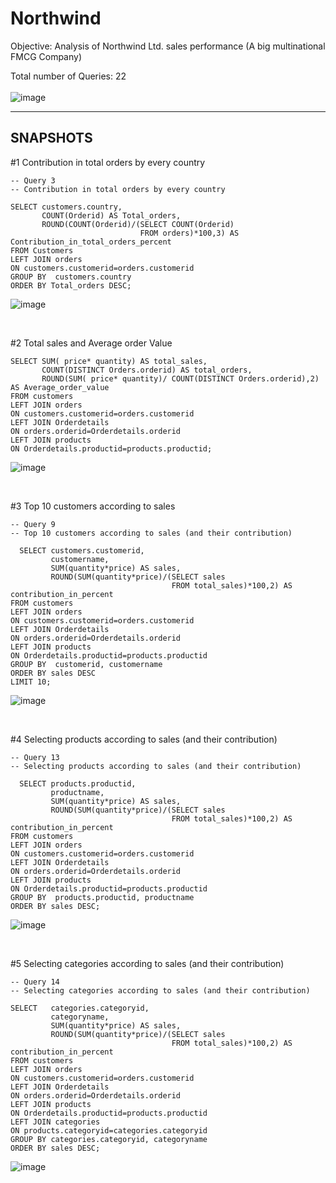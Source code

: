 # Northwind
Objective: Analysis of Northwind Ltd. sales performance (A big multinational FMCG Company)

Total number of Queries: 22  <br><br>
![image](https://github.com/user-attachments/assets/a3336fba-d72a-4e89-a696-1ec359e23f68)

---
## SNAPSHOTS  


#1 Contribution in total orders by every country   <BR>

```
-- Query 3
-- Contribution in total orders by every country

SELECT customers.country, 
       COUNT(Orderid) AS Total_orders,
       ROUND(COUNT(Orderid)/(SELECT COUNT(Orderid)
                             FROM orders)*100,3) AS Contribution_in_total_orders_percent
FROM Customers
LEFT JOIN orders
ON customers.customerid=orders.customerid
GROUP BY  customers.country
ORDER BY Total_orders DESC;
```

![image](https://github.com/user-attachments/assets/c4c43574-b16a-473f-b502-95e0632e4014)

<BR>

#2 Total sales and Average order Value  <BR>

```
SELECT SUM( price* quantity) AS total_sales,
       COUNT(DISTINCT Orders.orderid) AS total_orders,
       ROUND(SUM( price* quantity)/ COUNT(DISTINCT Orders.orderid),2) AS Average_order_value
FROM customers
LEFT JOIN orders
ON customers.customerid=orders.customerid
LEFT JOIN Orderdetails
ON orders.orderid=Orderdetails.orderid
LEFT JOIN products
ON Orderdetails.productid=products.productid;

```
![image](https://github.com/user-attachments/assets/2f1bfb57-6202-4090-9173-16259526f983)

<BR>

#3 Top 10 customers according to sales <BR>

```
-- Query 9
-- Top 10 customers according to sales (and their contribution)

  SELECT customers.customerid,
         customername,
         SUM(quantity*price) AS sales,
         ROUND(SUM(quantity*price)/(SELECT sales
                                    FROM total_sales)*100,2) AS contribution_in_percent
FROM customers
LEFT JOIN orders
ON customers.customerid=orders.customerid
LEFT JOIN Orderdetails
ON orders.orderid=Orderdetails.orderid
LEFT JOIN products
ON Orderdetails.productid=products.productid
GROUP BY  customerid, customername
ORDER BY sales DESC
LIMIT 10;

```
![image](https://github.com/user-attachments/assets/db9bb4f3-8864-4ab2-b4f7-0da155d85800)

<BR>

#4 Selecting products according to sales (and their contribution)  <BR>

```
-- Query 13
-- Selecting products according to sales (and their contribution) 

  SELECT products.productid,
         productname,
         SUM(quantity*price) AS sales,
         ROUND(SUM(quantity*price)/(SELECT sales
                                    FROM total_sales)*100,2) AS contribution_in_percent
FROM customers
LEFT JOIN orders
ON customers.customerid=orders.customerid
LEFT JOIN Orderdetails
ON orders.orderid=Orderdetails.orderid
LEFT JOIN products
ON Orderdetails.productid=products.productid
GROUP BY  products.productid, productname
ORDER BY sales DESC;
```
![image](https://github.com/user-attachments/assets/ddd0bfb3-14f4-46a5-9005-788adae14242)

<BR>

#5 Selecting categories according to sales (and their contribution) <BR>

```
-- Query 14
-- Selecting categories according to sales (and their contribution)

SELECT   categories.categoryid,
         categoryname,
         SUM(quantity*price) AS sales,
         ROUND(SUM(quantity*price)/(SELECT sales
                                    FROM total_sales)*100,2) AS contribution_in_percent
FROM customers
LEFT JOIN orders
ON customers.customerid=orders.customerid
LEFT JOIN Orderdetails
ON orders.orderid=Orderdetails.orderid
LEFT JOIN products
ON Orderdetails.productid=products.productid
LEFT JOIN categories
ON products.categoryid=categories.categoryid
GROUP BY categories.categoryid, categoryname
ORDER BY sales DESC;
```

![image](https://github.com/user-attachments/assets/65e74cd2-5076-4237-9475-bf6b147653fc)





